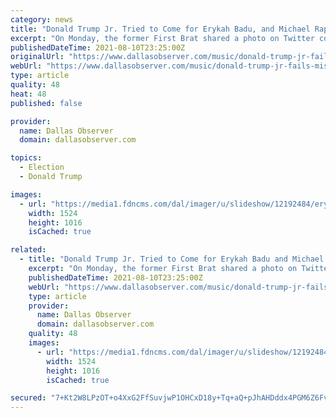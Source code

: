 ```yaml
---
category: news
title: "Donald Trump Jr. Tried to Come for Erykah Badu, and Michael Rapaport Isn’t Having it"
excerpt: "On Monday, the former First Brat shared a photo on Twitter comparing neo-soul superstar and Dallas native Erykah Badu to a photo of Dave Chappelle dressed as ‘80s music star Rick James, presumably because she was wearing a head piece."
publishedDateTime: 2021-08-10T23:25:00Z
originalUrl: "https://www.dallasobserver.com/music/donald-trump-jr-fails-miserably-while-trying-to-come-for-erykah-badu-on-twitter-12192481"
webUrl: "https://www.dallasobserver.com/music/donald-trump-jr-fails-miserably-while-trying-to-come-for-erykah-badu-on-twitter-12192481"
type: article
quality: 48
heat: 48
published: false

provider:
  name: Dallas Observer
  domain: dallasobserver.com

topics:
  - Election
  - Donald Trump

images:
  - url: "https://media1.fdncms.com/dal/imager/u/slideshow/12192484/erykah_badu_birthday_2020-40.jpg"
    width: 1524
    height: 1016
    isCached: true

related:
  - title: "Donald Trump Jr. Tried to Come for Erykah Badu and Michael Rappaport Isn’t Having it"
    excerpt: "On Monday, the former First Brat shared a photo on Twitter comparing neo-soul superstar and Dallas native Erykah Badu to a photo of Dave Chappelle dressed as ‘80s music star Rick James, presumably because she was wearing a head piece."
    publishedDateTime: 2021-08-10T23:25:00Z
    webUrl: "https://www.dallasobserver.com/music/donald-trump-jr-fails-miserably-while-trying-to-come-for-erykah-badu-on-twitter-12192481"
    type: article
    provider:
      name: Dallas Observer
      domain: dallasobserver.com
    quality: 48
    images:
      - url: "https://media1.fdncms.com/dal/imager/u/slideshow/12192484/erykah_badu_birthday_2020-40.jpg"
        width: 1524
        height: 1016
        isCached: true

secured: "7+Kt2W8LPzOT+o4XxG2FfSuvjwP1OHCxD18y+Tq+aQ+pJhAHDddx4PGM6Z6FvFvSC3Y5idlavKXNCN0FP5Hqf/ynqDBAVa8zDD2WzXSf+C+INpxHli9xERto0C0VJzx4Eagc+R/65FtZryDQ7HKQ7aH0Me9j8yXUBikC80VgKbqapAJClsmaMMdpuohYr2v1EjZA7vMOmeCb8SiVGu/vN9SWVco83oqqJ2KV1j+DF1/q1S/P4VuJ/iQgFjokhgqDI1fIGAV096B1mMySjfouup/YiHt0Tgr0kMnHffyhbFGphLiiZv0Ia7AfEdrQ5/gDZ+i5nNPRI6CTDldMWK7v5bNC7x6bRO2WfFJePHda9QE=;wrRw5jJPnUw+7F0fDS4PRg=="
---
```


